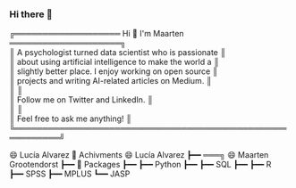 ### Hi there 👋
╔═══════════════════ Hi 👋 I'm Maarten ════════════════════╗                  
║ A psychologist turned data scientist who is passionate   ║                         
║ about using artificial intelligence to make the world a  ║                        
║ slightly better place. I enjoy working on open source    ║                          
║ projects and writing AI-related articles on Medium.      ║                         
║                                                          ║                          
║ Follow me on Twitter and LinkedIn.                       ║                             
║                                                          ║                  
║ Feel free to ask me anything!                            ║                  
╚══════════════════════════════════════════════════════════╝                                                                      

😄 Lucía Alvarez                  📘 Achivments
😄 Lucía Alvarez                  ┣━━ ═══╗ 😄 Maarten Grootendorst 
┣━━ 🐍 Packages                   ┣━━ 
┣━━ Python                         ┣━━
┣━━ SQL                            ┣━━ 
┣━━ R   
┣━━ SPSS
┣━━ MPLUS
┗━━ JASP 

<!--
**luciaalvarezuy/luciaalvarezuy** is a ✨ _special_ ✨ repository because its `README.md` (this file) appears on your GitHub profile.

Here are some ideas to get you started:

- 🔭 I’m currently working on ...
- 🌱 I’m currently learning ...
- 👯 I’m looking to collaborate on ...
- 🤔 I’m looking for help with ...
- 💬 Ask me about ...
- 📫 How to reach me: ...
- 😄 Pronouns: ...
- ⚡ Fun fact: ...
-->
